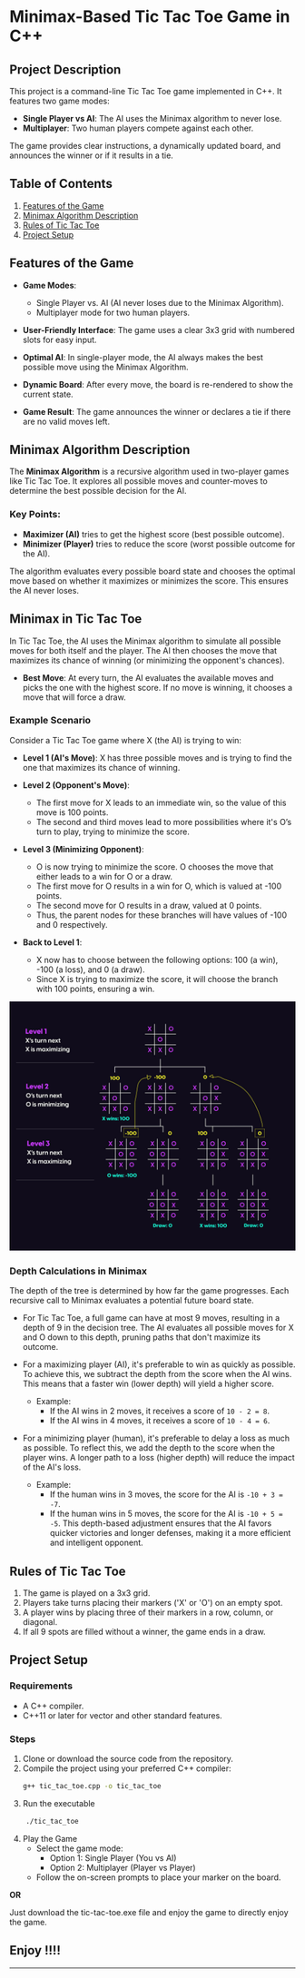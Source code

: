 # Minimax-Based Tic Tac Toe Game in C++

## Project Description

This project is a command-line Tic Tac Toe game implemented in C++. It features two game modes:

- **Single Player vs AI**: The AI uses the Minimax algorithm to never lose.
- **Multiplayer**: Two human players compete against each other.

The game provides clear instructions, a dynamically updated board, and announces the winner or if it results in a tie.

## Table of Contents

1. [Features of the Game](#features-of-the-game)
2. [Minimax Algorithm Description](#minimax-algorithm-description)
3. [Rules of Tic Tac Toe](#rules-of-tic-tac-toe)
4. [Project Setup](#project-setup)

## Features of the Game

- **Game Modes**:
  - Single Player vs. AI (AI never loses due to the Minimax Algorithm).
  - Multiplayer mode for two human players.
- **User-Friendly Interface**: The game uses a clear 3x3 grid with numbered slots for easy input.

- **Optimal AI**: In single-player mode, the AI always makes the best possible move using the Minimax Algorithm.

- **Dynamic Board**: After every move, the board is re-rendered to show the current state.

- **Game Result**: The game announces the winner or declares a tie if there are no valid moves left.

## Minimax Algorithm Description

The **Minimax Algorithm** is a recursive algorithm used in two-player games like Tic Tac Toe. It explores all possible moves and counter-moves to determine the best possible decision for the AI.

### Key Points:

- **Maximizer (AI)** tries to get the highest score (best possible outcome).
- **Minimizer (Player)** tries to reduce the score (worst possible outcome for the AI).

The algorithm evaluates every possible board state and chooses the optimal move based on whether it maximizes or minimizes the score. This ensures the AI never loses.

## Minimax in Tic Tac Toe

In Tic Tac Toe, the AI uses the Minimax algorithm to simulate all possible moves for both itself and the player. The AI then chooses the move that maximizes its chance of winning (or minimizing the opponent's chances).

- **Best Move**: At every turn, the AI evaluates the available moves and picks the one with the highest score. If no move is winning, it chooses a move that will force a draw.

### Example Scenario

Consider a Tic Tac Toe game where X (the AI) is trying to win:

- **Level 1 (AI's Move)**: X has three possible moves and is trying to find the one that maximizes its chance of winning.
- **Level 2 (Opponent's Move)**:

  - The first move for X leads to an immediate win, so the value of this move is 100 points.
  - The second and third moves lead to more possibilities where it's O’s turn to play, trying to minimize the score.

- **Level 3 (Minimizing Opponent)**:

  - O is now trying to minimize the score. O chooses the move that either leads to a win for O or a draw.
  - The first move for O results in a win for O, which is valued at -100 points.
  - The second move for O results in a draw, valued at 0 points.
  - Thus, the parent nodes for these branches will have values of -100 and 0 respectively.

- **Back to Level 1**:
  - X now has to choose between the following options: 100 (a win), -100 (a loss), and 0 (a draw).
  - Since X is trying to maximize the score, it will choose the branch with 100 points, ensuring a win.

![Tic-Tac-Toe Game Tree](/minimax-tic-tac-toe.jpg)

### Depth Calculations in Minimax

The depth of the tree is determined by how far the game progresses. Each recursive call to Minimax evaluates a potential future board state.

- For Tic Tac Toe, a full game can have at most 9 moves, resulting in a depth of 9 in the decision tree. The AI evaluates all possible moves for X and O down to this depth, pruning paths that don't maximize its outcome.

- For a maximizing player (AI), it's preferable to win as quickly as possible. To achieve this, we subtract the depth from the score when the AI wins. This means that a faster win (lower depth) will yield a higher score.

  - Example:
    - If the AI wins in 2 moves, it receives a score of `10 - 2 = 8`.
    - If the AI wins in 4 moves, it receives a score of `10 - 4 = 6`.

- For a minimizing player (human), it's preferable to delay a loss as much as possible. To reflect this, we add the depth to the score when the player wins. A longer path to a loss (higher depth) will reduce the impact of the AI's loss.

  - Example:
    - If the human wins in 3 moves, the score for the AI is `-10 + 3 = -7`.
    - If the human wins in 5 moves, the score for the AI is `-10 + 5 = -5`.
      This depth-based adjustment ensures that the AI favors quicker victories and longer defenses, making it a more efficient and intelligent opponent.

## Rules of Tic Tac Toe

1. The game is played on a 3x3 grid.
2. Players take turns placing their markers ('X' or 'O') on an empty spot.
3. A player wins by placing three of their markers in a row, column, or diagonal.
4. If all 9 spots are filled without a winner, the game ends in a draw.

## Project Setup

### Requirements

- A C++ compiler.
- C++11 or later for vector and other standard features.

### Steps

1. Clone or download the source code from the repository.
2. Compile the project using your preferred C++ compiler:
   ```bash
   g++ tic_tac_toe.cpp -o tic_tac_toe
   ```
3. Run the executable

```bash
    ./tic_tac_toe
```

4. Play the Game
   - Select the game mode:
     - Option 1: Single Player (You vs AI)
     - Option 2: Multiplayer (Player vs Player)
   - Follow the on-screen prompts to place your marker on the board.

<b>OR</b>

Just download the tic-tac-toe.exe file and enjoy the game to directly enjoy the game.

## Enjoy !!!!

---
